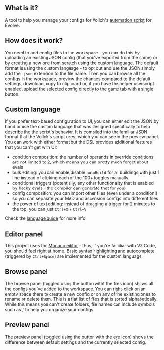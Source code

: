 ## What is it?

A tool to help you manage your configs for Vollch's [automation script](https://gist.github.com/Vollch/b1a5eec305558a48b7f4575d317d7dd1) for [Evolve](https://github.com/pmotschmann/Evolve).

## How does it work?

You need to add config files to the workspace - you can do this by uploading an existing JSON config (that you've exported from the game) or by creating a new one from scratch using the custom language.
The default format is using the custom language - to opt out and use the JSON simply add the `.json` extension to the file name.
Then you can browse all the configs in the workspace, preview the changes compared to the default settings, download, copy to clipboard or, if you have the helper userscript enabled, upload the selected config directly to the game tab with a single button.

## Custom language

If you prefer text-based configuration to UI, you can either edit the JSON by hand or use the custom language that was designed specifically to help describe the the script's behavior. It is compiled into the familiar JSON format that the Vollch's script uses, which you can see in the preview panel. You can work with either format but the DSL provides additional features that you can't get with UI:

- condition composition: the number of operands in override conditions are not limited to 2, which means you can pretty much forget about evals
- bulk editing: you can enable/disable `autoBuild` for all buildings with just 1 line instead of clicking each of the 100+ toggles manually
- conditional triggers (potentially, any other functionality that is enabled by hacky evals - the compiler can generate that for you)
- config composition: you can import other files (even under a condition!) so you can separate your MAD and ascension configs into different files
- the power of text editing: instead of dragging a trigger for 2 minutes to the top, you can just `Ctrl+X` + `Ctrl+V`

Check the [language guide](src/lib/core/dsl/README.md) for more info.

## Editor panel

This project uses the [Monaco editor](https://microsoft.github.io/monaco-editor/) - thus, if you're familiar with VS Code, you should feel right at home.
Basic syntax highlighting and autocomplete (triggered by `Ctrl+Space`) are implemented for the custom language.

## Browse panel

The browse panel (toggled using the button witht the files icon) shows all the configs you've added to the workspace. You can right-click on an empty space there to create a new config or on any of the existing ones to rename or delete them.
This is a flat list of files that is sorted alphabetically. While this means you can't create folders, file names can include symbols such as `/` to help you organize your configs.

## Preview panel

The preview panel (toggled using the button with the eye icon) shows the difference between default settings and the currently selected config.

